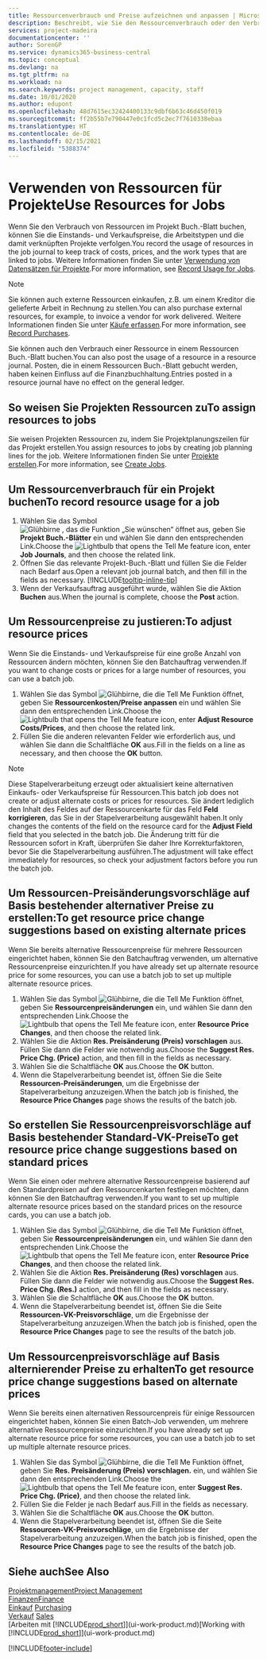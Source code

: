 ```yaml
---
title: Ressourcenverbrauch und Preise aufzeichnen und anpassen | Microsoft Docs
description: Beschreibt, wie Sie den Ressourcenverbrauch oder den Verbrauch erfassen können, die einem Projekt zugeordnet sind, um Kosten, Preisen und Arbeitstypen zu verwalten.
services: project-madeira
documentationcenter: ''
author: SorenGP
ms.service: dynamics365-business-central
ms.topic: conceptual
ms.devlang: na
ms.tgt_pltfrm: na
ms.workload: na
ms.search.keywords: project management, capacity, staff
ms.date: 10/01/2020
ms.author: edupont
ms.openlocfilehash: 48d7615ec32424400133c9dbf6b63c46d450f019
ms.sourcegitcommit: ff2b55b7e790447e0c1fcd5c2ec7f7610338ebaa
ms.translationtype: HT
ms.contentlocale: de-DE
ms.lasthandoff: 02/15/2021
ms.locfileid: "5388374"
---
```

# <a name="use-resources-for-jobs"></a><span data-ttu-id="5daf1-103">Verwenden von Ressourcen für Projekte</span><span class="sxs-lookup"><span data-stu-id="5daf1-103">Use Resources for Jobs</span></span>
<span data-ttu-id="5daf1-104">Wenn Sie den Verbrauch von Ressourcen im Projekt Buch.-Blatt buchen, können Sie die Einstands- und Verkaufspreise, die Arbeitstypen und die damit verknüpften Projekte verfolgen.</span><span class="sxs-lookup"><span data-stu-id="5daf1-104">You record the usage of resources in the job journal to keep track of costs, prices, and the work types that are linked to jobs.</span></span> <span data-ttu-id="5daf1-105">Weitere Informationen finden Sie unter [Verwendung von Datensätzen für Projekte](projects-how-record-job-usage.md).</span><span class="sxs-lookup"><span data-stu-id="5daf1-105">For more information, see [Record Usage for Jobs](projects-how-record-job-usage.md).</span></span>

> [!NOTE]
> <span data-ttu-id="5daf1-106">Sie können auch externe Ressourcen einkaufen, z.B. um einem Kreditor die gelieferte Arbeit in Rechnung zu stellen.</span><span class="sxs-lookup"><span data-stu-id="5daf1-106">You can also purchase external resources, for example, to invoice a vendor for work delivered.</span></span> <span data-ttu-id="5daf1-107">Weitere Informationen finden Sie unter [Käufe erfassen](purchasing-how-record-purchases.md).</span><span class="sxs-lookup"><span data-stu-id="5daf1-107">For more information, see [Record Purchases](purchasing-how-record-purchases.md).</span></span>

<span data-ttu-id="5daf1-108">Sie können auch den Verbrauch einer Ressource in einem Ressourcen Buch.-Blatt buchen.</span><span class="sxs-lookup"><span data-stu-id="5daf1-108">You can also post the usage of a resource in a resource journal.</span></span> <span data-ttu-id="5daf1-109">Posten, die in einem Ressourcen Buch.-Blatt gebucht werden, haben keinen Einfluss auf die Finanzbuchhaltung.</span><span class="sxs-lookup"><span data-stu-id="5daf1-109">Entries posted in a resource journal have no effect on the general ledger.</span></span>

## <a name="to-assign-resources-to-jobs"></a><span data-ttu-id="5daf1-110">So weisen Sie Projekten Ressourcen zu</span><span class="sxs-lookup"><span data-stu-id="5daf1-110">To assign resources to jobs</span></span>
<span data-ttu-id="5daf1-111">Sie weisen Projekten Ressourcen zu, indem Sie Projektplanungszeilen für das Projekt erstellen.</span><span class="sxs-lookup"><span data-stu-id="5daf1-111">You assign resources to jobs by creating job planning lines for the job.</span></span> <span data-ttu-id="5daf1-112">Weitere Informationen finden Sie unter  [Projekte erstellen](projects-how-create-jobs.md).</span><span class="sxs-lookup"><span data-stu-id="5daf1-112">For more information, see [Create Jobs](projects-how-create-jobs.md).</span></span>

## <a name="to-record-resource-usage-for-a-job"></a><span data-ttu-id="5daf1-113">Um Ressourcenverbrauch für ein Projekt buchen</span><span class="sxs-lookup"><span data-stu-id="5daf1-113">To record resource usage for a job</span></span>
1. <span data-ttu-id="5daf1-114">Wählen Sie das Symbol ![Glühbirne , das die Funktion „Sie wünschen“ öffnet](media/ui-search/search_small.png "Was möchten Sie tun?") aus, geben Sie **Projekt Buch.-Blätter** ein und wählen Sie dann den entsprechenden Link.</span><span class="sxs-lookup"><span data-stu-id="5daf1-114">Choose the ![Lightbulb that opens the Tell Me feature](media/ui-search/search_small.png "Tell me what you want to do") icon, enter **Job Journals**, and then choose the related link.</span></span>
2. <span data-ttu-id="5daf1-115">Öffnen Sie das relevante Projekt-Buch.-Blatt und füllen Sie die Felder nach Bedarf aus.</span><span class="sxs-lookup"><span data-stu-id="5daf1-115">Open a relevant job journal batch, and then fill in the fields as necessary.</span></span> [!INCLUDE[tooltip-inline-tip](includes/tooltip-inline-tip_md.md)]
3. <span data-ttu-id="5daf1-116">Wenn der Verkaufsauftrag ausgeführt wurde, wählen Sie die Aktion **Buchen** aus.</span><span class="sxs-lookup"><span data-stu-id="5daf1-116">When the journal is complete, choose the **Post** action.</span></span>

## <a name="to-adjust-resource-prices"></a><span data-ttu-id="5daf1-117">Um Ressourcenpreise zu justieren:</span><span class="sxs-lookup"><span data-stu-id="5daf1-117">To adjust resource prices</span></span>
<span data-ttu-id="5daf1-118">Wenn Sie die Einstands- und Verkaufspreise für eine große Anzahl von Ressourcen ändern möchten, können Sie den Batchauftrag verwenden.</span><span class="sxs-lookup"><span data-stu-id="5daf1-118">If you want to change costs or prices for a large number of resources, you can use a batch job.</span></span>  

1. <span data-ttu-id="5daf1-119">Wählen Sie das Symbol ![Glühbirne, die die Tell Me Funktion öffnet](media/ui-search/search_small.png "Was möchten Sie tun?"), geben Sie **Ressourcenkosten/Preise anpassen** ein und wählen Sie dann den entsprechenden Link.</span><span class="sxs-lookup"><span data-stu-id="5daf1-119">Choose the ![Lightbulb that opens the Tell Me feature](media/ui-search/search_small.png "Tell me what you want to do") icon, enter **Adjust Resource Costs/Prices**, and then choose the related link.</span></span>
2. <span data-ttu-id="5daf1-120">Füllen Sie die anderen relevanten Felder wie erforderlich aus, und wählen Sie dann die Schaltfläche **OK** aus.</span><span class="sxs-lookup"><span data-stu-id="5daf1-120">Fill in the fields on a line as necessary, and then choose the **OK** button.</span></span>

> [!NOTE]  
>   <span data-ttu-id="5daf1-121">Diese Stapelverarbeitung erzeugt oder aktualisiert keine alternativen Einkaufs- oder Verkaufspreise für Ressourcen.</span><span class="sxs-lookup"><span data-stu-id="5daf1-121">This batch job does not create or adjust alternate costs or prices for resources.</span></span> <span data-ttu-id="5daf1-122">Sie ändert lediglich den Inhalt des Feldes auf der Ressourcenkarte für das Feld **Feld korrigieren**, das Sie in der Stapelverarbeitung ausgewählt haben.</span><span class="sxs-lookup"><span data-stu-id="5daf1-122">It only changes the contents of the field on the resource card for the **Adjust Field** field that you selected in the batch job.</span></span> <span data-ttu-id="5daf1-123">Die Änderung tritt für die Ressourcen sofort in Kraft, überprüfen Sie daher Ihre Korrekturfaktoren, bevor Sie die Stapelverarbeitung ausführen.</span><span class="sxs-lookup"><span data-stu-id="5daf1-123">The adjustment will take effect immediately for resources, so check your adjustment factors before you run the batch job.</span></span>

## <a name="to-get-resource-price-change-suggestions-based-on-existing-alternate-prices"></a><span data-ttu-id="5daf1-124">Um Ressourcen-Preisänderungsvorschläge auf Basis bestehender alternativer Preise zu erstellen:</span><span class="sxs-lookup"><span data-stu-id="5daf1-124">To get resource price change suggestions based on existing alternate prices</span></span>
<span data-ttu-id="5daf1-125">Wenn Sie bereits alternative Ressourcenpreise für mehrere Ressourcen eingerichtet haben, können Sie den Batchauftrag verwenden, um alternative Ressourcenpreise einzurichten.</span><span class="sxs-lookup"><span data-stu-id="5daf1-125">If you have already set up alternate resource price for some resources, you can use a batch job to set up multiple alternate resource prices.</span></span>

1. <span data-ttu-id="5daf1-126">Wählen Sie das Symbol ![Glühbirne, die die Tell Me Funktion öffnet](media/ui-search/search_small.png "Was möchten Sie tun?"), geben Sie **Ressourcenpreisänderungen** ein, und wählen Sie dann den entsprechenden Link.</span><span class="sxs-lookup"><span data-stu-id="5daf1-126">Choose the ![Lightbulb that opens the Tell Me feature](media/ui-search/search_small.png "Tell me what you want to do") icon, enter **Resource Price Changes**, and then choose the related link.</span></span>
2. <span data-ttu-id="5daf1-127">Wählen Sie die Aktion **Res. Preisänderung (Preis) vorschlagen** aus. Füllen Sie dann die Felder wie notwendig aus.</span><span class="sxs-lookup"><span data-stu-id="5daf1-127">Choose the **Suggest Res. Price Chg. (Price)** action, and then fill in the fields as necessary.</span></span>
3. <span data-ttu-id="5daf1-128">Wählen Sie die Schaltfläche **OK** aus.</span><span class="sxs-lookup"><span data-stu-id="5daf1-128">Choose the **OK** button.</span></span>  
4. <span data-ttu-id="5daf1-129">Wenn die Stapelverarbeitung beendet ist, öffnen Sie die Seite **Ressourcen-Preisänderungen**, um die Ergebnisse der Stapelverarbeitung anzuzeigen.</span><span class="sxs-lookup"><span data-stu-id="5daf1-129">When the batch job is finished, the **Resource Price Changes** page shows the results of the batch job.</span></span>

## <a name="to-get-resource-price-change-suggestions-based-on-standard-prices"></a><span data-ttu-id="5daf1-130">So erstellen Sie Ressourcenpreisvorschläge auf Basis bestehender Standard-VK-Preise</span><span class="sxs-lookup"><span data-stu-id="5daf1-130">To get resource price change suggestions based on standard prices</span></span>
<span data-ttu-id="5daf1-131">Wenn Sie einen oder mehrere alternative Ressourcenpreise basierend auf den Standardpreisen auf den Ressourcenkarten festlegen möchten, dann können Sie den Batchauftrag verwenden.</span><span class="sxs-lookup"><span data-stu-id="5daf1-131">If you want to set up multiple alternate resource prices based on the standard prices on the resource cards, you can use a batch job.</span></span>  

1. <span data-ttu-id="5daf1-132">Wählen Sie das Symbol ![Glühbirne, die die Tell Me Funktion öffnet](media/ui-search/search_small.png "Was möchten Sie tun?"), geben Sie **Ressourcenpreisänderungen** ein, und wählen Sie dann den entsprechenden Link.</span><span class="sxs-lookup"><span data-stu-id="5daf1-132">Choose the ![Lightbulb that opens the Tell Me feature](media/ui-search/search_small.png "Tell me what you want to do") icon, enter **Resource Price Changes**, and then choose the related link.</span></span>
2. <span data-ttu-id="5daf1-133">Wählen Sie die Aktion **Res. Preisänderung (Res) vorschlagen** aus. Füllen Sie dann die Felder wie notwendig aus.</span><span class="sxs-lookup"><span data-stu-id="5daf1-133">Choose the **Suggest Res. Price Chg. (Res.)** action, and then fill in the fields as necessary.</span></span>  
3. <span data-ttu-id="5daf1-134">Wählen Sie die Schaltfläche **OK** aus.</span><span class="sxs-lookup"><span data-stu-id="5daf1-134">Choose the **OK** button.</span></span>  
4. <span data-ttu-id="5daf1-135">Wenn die Stapelverarbeitung beendet ist, öffnen Sie die Seite **Ressourcen-VK-Preisvorschläge**, um die Ergebnisse der Stapelverarbeitung anzuzeigen.</span><span class="sxs-lookup"><span data-stu-id="5daf1-135">When the batch job is finished, open the **Resource Price Changes** page to see the results of the batch job.</span></span>

## <a name="to-get-resource-price-change-suggestions-based-on-alternate-prices"></a><span data-ttu-id="5daf1-136">Um Ressourcenpreisvorschläge auf Basis alternierender Preise zu erhalten</span><span class="sxs-lookup"><span data-stu-id="5daf1-136">To get resource price change suggestions based on alternate prices</span></span>
<span data-ttu-id="5daf1-137">Wenn Sie bereits einen alternativen Ressourcenpreis für einige Ressourcen eingerichtet haben, können Sie einen Batch-Job verwenden, um mehrere alternative Ressourcenpreise einzurichten.</span><span class="sxs-lookup"><span data-stu-id="5daf1-137">If you have already set up alternate resource price for some resources, you can use a batch job to set up multiple alternate resource prices.</span></span>

1. <span data-ttu-id="5daf1-138">Wählen Sie das Symbol ![Glühbirne, die die Tell Me Funktion öffnet](media/ui-search/search_small.png "Was möchten Sie tun?"), geben Sie **Res. Preisänderung (Preis) vorschlagen.** ein, und wählen Sie dann den entsprechenden Link.</span><span class="sxs-lookup"><span data-stu-id="5daf1-138">Choose the ![Lightbulb that opens the Tell Me feature](media/ui-search/search_small.png "Tell me what you want to do") icon, enter **Suggest Res. Price Chg. (Price)**, and then choose the related link.</span></span>  
2. <span data-ttu-id="5daf1-139">Füllen Sie die Felder je nach Bedarf aus.</span><span class="sxs-lookup"><span data-stu-id="5daf1-139">Fill in the fields as necessary.</span></span>
3. <span data-ttu-id="5daf1-140">Wählen Sie die Schaltfläche **OK** aus.</span><span class="sxs-lookup"><span data-stu-id="5daf1-140">Choose the **OK** button.</span></span>  
4. <span data-ttu-id="5daf1-141">Wenn die Stapelverarbeitung beendet ist, öffnen Sie die Seite **Ressourcen-VK-Preisvorschläge**, um die Ergebnisse der Stapelverarbeitung anzuzeigen.</span><span class="sxs-lookup"><span data-stu-id="5daf1-141">When the batch job is finished, open the **Resource Price Changes** page to see the results of the batch job.</span></span>

## <a name="see-also"></a><span data-ttu-id="5daf1-142">Siehe auch</span><span class="sxs-lookup"><span data-stu-id="5daf1-142">See Also</span></span>
[<span data-ttu-id="5daf1-143">Projektmanagement</span><span class="sxs-lookup"><span data-stu-id="5daf1-143">Project Management</span></span>](projects-manage-projects.md)  
[<span data-ttu-id="5daf1-144">Finanzen</span><span class="sxs-lookup"><span data-stu-id="5daf1-144">Finance</span></span>](finance.md)  
<span data-ttu-id="5daf1-145">[Einkauf](purchasing-manage-purchasing.md)       </span><span class="sxs-lookup"><span data-stu-id="5daf1-145">[Purchasing](purchasing-manage-purchasing.md)       </span></span>  
<span data-ttu-id="5daf1-146">[Verkauf](sales-manage-sales.md)   </span><span class="sxs-lookup"><span data-stu-id="5daf1-146">[Sales](sales-manage-sales.md)   </span></span>  
<span data-ttu-id="5daf1-147">[Arbeiten mit [!INCLUDE[prod_short](includes/prod_short.md)]](ui-work-product.md)</span><span class="sxs-lookup"><span data-stu-id="5daf1-147">[Working with [!INCLUDE[prod_short](includes/prod_short.md)]](ui-work-product.md)</span></span>  


[!INCLUDE[footer-include](includes/footer-banner.md)]